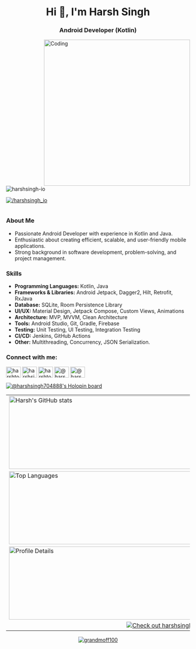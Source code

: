<h1 align="center">Hi 👋, I'm Harsh Singh</h1>
<h3 align="center">Android Developer (Kotlin)</h3>
<img align="right" alt="Coding" width="400" src="https://raw.githubusercontent.com/harshsingh-io/raw/main/output-onlinegiftools.gif">

<p align="left"> <img src="https://komarev.com/ghpvc/?username=harshsingh-io&label=Profile%20views&color=0e75b6&style=flat" alt="harshsingh-io" /> </p>
<p align="left"> <a href="https://twitter.com/harshsingh_io" target="blank"><img src="https://img.shields.io/twitter/follow/harshtobekind?logo=twitter&style=for-the-badge" alt="/harshsingh_io" /></a> </p>

<p align="left"> <a href="https://twitter.com/" target="blank"><img src="https://img.shields.io/twitter/follow/?logo=twitter&style=for-the-badge" alt="" /></a> </p>

### About Me
- Passionate Android Developer with experience in Kotlin and Java.
- Enthusiastic about creating efficient, scalable, and user-friendly mobile applications.
- Strong background in software development, problem-solving, and project management.

### Skills
- **Programming Languages:** Kotlin, Java
- **Frameworks & Libraries:** Android Jetpack, Dagger2, Hilt, Retrofit, RxJava
- **Database:** SQLite, Room Persistence Library
- **UI/UX:** Material Design, Jetpack Compose, Custom Views, Animations
- **Architecture:** MVP, MVVM, Clean Architecture
- **Tools:** Android Studio, Git, Gradle, Firebase
- **Testing:** Unit Testing, UI Testing, Integration Testing
- **CI/CD:** Jenkins, GitHub Actions
- **Other:** Multithreading, Concurrency, JSON Serialization.


<h3 align="left">Connect with me:</h3>
<p align="left">
<a href="https://twitter.com/harshtobekind" target="blank"><img align="center" src="https://raw.githubusercontent.com/rahuldkjain/github-profile-readme-generator/master/src/images/icons/Social/twitter.svg" alt="harshtobekind" height="30" width="40" /></a>
<a href="https://linkedin.com/in/harshsingh-io" target="blank"><img align="center" src="https://raw.githubusercontent.com/rahuldkjain/github-profile-readme-generator/master/src/images/icons/Social/linked-in-alt.svg" alt="harshsingh-io" height="30" width="40" /></a>
<a href="https://instagram.com/harshsingh.io" target="blank"><img align="center" src="https://raw.githubusercontent.com/rahuldkjain/github-profile-readme-generator/master/src/images/icons/Social/instagram.svg" alt="harshtobekind" height="30" width="40" /></a>
<a href="https://hashnode.com/@harshio" target="blank"><img align="center" src="https://raw.githubusercontent.com/rahuldkjain/github-profile-readme-generator/master/src/images/icons/Social/hashnode.svg" alt="@harshio" height="30" width="40" /></a>
<a href="https://www.youtube.com/c/@harshsingh-io" target="blank"><img align="center" src="https://raw.githubusercontent.com/rahuldkjain/github-profile-readme-generator/master/src/images/icons/Social/youtube.svg" alt="@harshsingh-io" height="30" width="40" /></a>
</p>



[![@harshsingh704888's Holopin board](https://holopin.me/harshsingh704888)](https://holopin.io/@harshsingh704888)

<table>
  <tr>
    <td>
      <img src="https://github-readme-stats.vercel.app/api?username=harshsingh-io&theme=dark&show_icons=true" alt="Harsh's GitHub stats" width="500" height="200"/>
    </td>
    <td>
      <a href="https://git.io/streak-stats">
        <img src="https://github-readme-streak-stats.herokuapp.com?user=harshsingh-io&theme=dark&hide_border=true" alt="GitHub Streak" width="500" height="200"/>
      </a>
    </td>
  </tr>
  <tr>
    <td>
      <img src="https://github-readme-stats.vercel.app/api/top-langs?username=harshsingh-io&show_icons=true&locale=en&layout=compact" alt="Top Languages" width="500" height="200"/>
    </td>
    <td>
      <img src="https://github-profile-summary-cards.vercel.app/api/cards/productive-time?username=GrandMoff100&theme=github&utcOffset=+5.3" alt="Productive Time" width="500" height="200"/>
    </td>
  </tr>
  <tr>
    <td colspan="2">
      <img src="https://github-profile-summary-cards.vercel.app/api/cards/profile-details?username=harshsingh-io&theme=github" alt="Profile Details" width="1000" height="200"/>
    </td>
  </tr>
  <tr>
    <td colspan="2" align="center">
      <a href="https://stardev.io/developers/harshsingh-io">
        <img alt="Check out harshsingh-io's profile on stardev.io" src="https://stardev.io/developers/harshsingh-io/badge/languages/global.svg" />
      </a>
    </td>
  </tr>
</table>


<p align="center">
    <a href="https://github.com/ryo-ma/github-profile-trophy">
        <img src="https://github-profile-trophy.vercel.app/?username=harshsingh-io" alt="grandmoff100" />
    </a>
</p>
